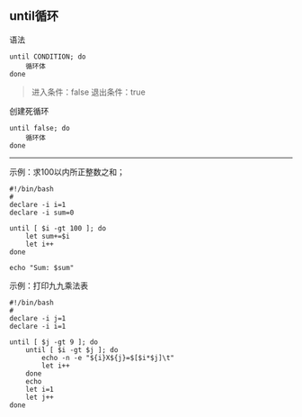 ## until循环
语法
```
until CONDITION; do
	循环体
done
```
> 进入条件：false 退出条件：true

创建死循环
```
until false; do
	循环体
done

```
---

示例：求100以内所正整数之和；
```
#!/bin/bash
#
declare -i i=1
declare -i sum=0

until [ $i -gt 100 ]; do
    let sum+=$i
    let i++
done

echo "Sum: $sum"
```

示例：打印九九乘法表
```
#!/bin/bash
#
declare -i j=1
declare -i i=1

until [ $j -gt 9 ]; do
    until [ $i -gt $j ]; do
		echo -n -e "${i}X${j}=$[$i*$j]\t"
        let i++
    done
    echo
    let i=1
    let j++
done
```
